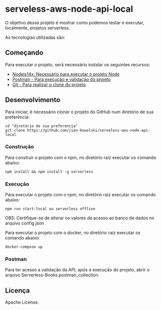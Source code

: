 # serveless-aws-node-api-local

O objetivo desse projeto é mostrar como podemos testar e executar, localmente, projetos serverless. 

As tecnologias utilizadas são: 

## Começando

Para executar o projeto, será necessário instalar os seguintes recursos:

- [Nodejs14x: Necessário para executar o projeto Node](https://nodejs.dev/)
- [Postman - Para execução e validação do projeto](https://www.postman.com/downloads/)
- [Git - Para realizar o clone do projeto](https://git-scm.com/downloads)

## Desenvolvimento

Para iniciar, é necessário clonar o projeto do GitHub num diretório de sua preferência:

```shell
cd "diretório de sua preferencia"
git clone https://github.com/jian-kowalski/serveless-aws-node-api-local
```

### Construção

Para construir o projeto com o npm, no diretório raiz executar os comando abaixo:

```shell
npm install && npm install -g serverless 
```

### Execução 

Para executar o projeto com o npm, no diretório raiz executar os comando abaixo:

```shell
npm run start:local ou serverless offline
```

OBS: Certifique-se de alterar os valores de acesso ao banco de dados no arquivo config.json

Para executar o projeto com o docker, no diretório raiz executar os comando abaixo:

```shell
docker-compose up 
```

### Postman

Para ter acesso a validação da API, após a execução do projeto, abrir o arquivo Serverless-Books.postman_collection.

## Licença

Apache License.
